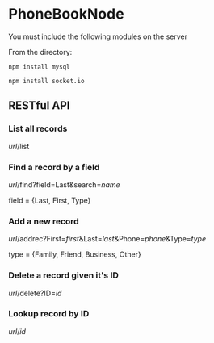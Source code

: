 # PhoneBookNode
You must include the following modules on the server

From the directory: 

`npm install mysql`

`npm install socket.io`

## RESTful API
### List all records

*url*/list

### Find a record by a field                                                                                 
*url*/find?field=Last&search=*name*

field = {Last, First, Type}

### Add a new record                                                                                         
*url*/addrec?First=*first*&Last=*last*&Phone=*phone*&Type=*type*

type = {Family, Friend, Business, Other}

### Delete a record given it's ID                                                                            
*url*/delete?ID=*id*
### Lookup record by ID                                                                                      
*url*/*id*   
